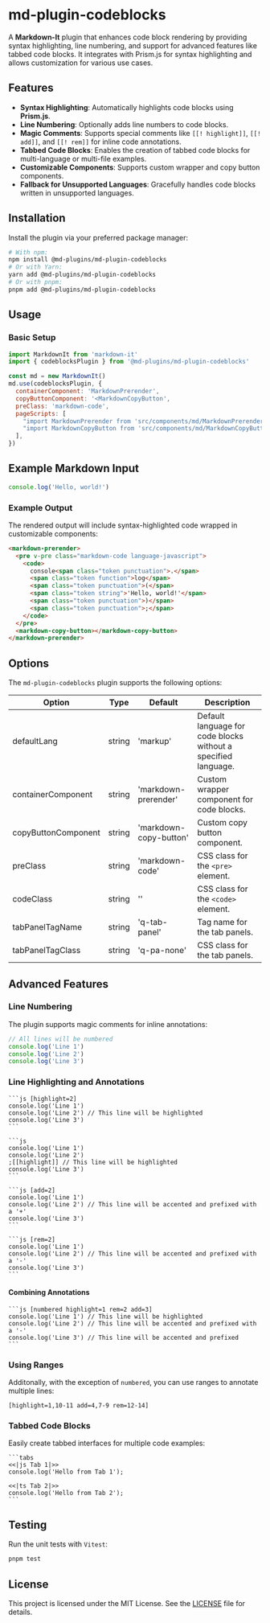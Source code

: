 # md-plugin-codeblocks

A **Markdown-It** plugin that enhances code block rendering by providing syntax highlighting, line numbering, and support for advanced features like tabbed code blocks. It integrates with Prism.js for syntax highlighting and allows customization for various use cases.

## Features

- **Syntax Highlighting**: Automatically highlights code blocks using **Prism.js**.
- **Line Numbering**: Optionally adds line numbers to code blocks.
- **Magic Comments**: Supports special comments like `[[! highlight]]`, `[[! add]]`, and `[[! rem]]` for inline code annotations.
- **Tabbed Code Blocks**: Enables the creation of tabbed code blocks for multi-language or multi-file examples.
- **Customizable Components**: Supports custom wrapper and copy button components.
- **Fallback for Unsupported Languages**: Gracefully handles code blocks written in unsupported languages.

## Installation

Install the plugin via your preferred package manager:

```bash
# With npm:
npm install @md-plugins/md-plugin-codeblocks
# Or with Yarn:
yarn add @md-plugins/md-plugin-codeblocks
# Or with pnpm:
pnpm add @md-plugins/md-plugin-codeblocks
```

## Usage

### Basic Setup

```js
import MarkdownIt from 'markdown-it'
import { codeblocksPlugin } from '@md-plugins/md-plugin-codeblocks'

const md = new MarkdownIt()
md.use(codeblocksPlugin, {
  containerComponent: 'MarkdownPrerender',
  copyButtonComponent: '<MarkdownCopyButton',
  preClass: 'markdown-code',
  pageScripts: [
    "import MarkdownPrerender from 'src/components/md/MarkdownPrerender'",
    "import MarkdownCopyButton from 'src/components/md/MarkdownCopyButton.vue'",
  ],
})
```

## Example Markdown Input

```javascript
console.log('Hello, world!')
```

### Example Output

The rendered output will include syntax-highlighted code wrapped in customizable components:

```html
<markdown-prerender>
  <pre v-pre class="markdown-code language-javascript">
    <code>
      console<span class="token punctuation">.</span>
      <span class="token function">log</span>
      <span class="token punctuation">(</span>
      <span class="token string">'Hello, world!'</span>
      <span class="token punctuation">)</span>
      <span class="token punctuation">;</span>
    </code>
  </pre>
  <markdown-copy-button></markdown-copy-button>
</markdown-prerender>
```

## Options

The `md-plugin-codeblocks` plugin supports the following options:

| Option              | Type   | Default                | Description                                                    |
| ------------------- | ------ | ---------------------- | -------------------------------------------------------------- |
| defaultLang         | string | 'markup'               | Default language for code blocks without a specified language. |
| containerComponent  | string | 'markdown-prerender'   | Custom wrapper component for code blocks.                      |
| copyButtonComponent | string | 'markdown-copy-button' | Custom copy button component.                                  |
| preClass            | string | 'markdown-code'        | CSS class for the `<pre>` element.                             |
| codeClass           | string | ''                     | CSS class for the `<code>` element.                            |
| tabPanelTagName     | string | 'q-tab-panel'          | Tag name for the tab panels.                                   |
| tabPanelTagClass    | string | 'q-pa-none'            | CSS class for the tab panels.                                  |

## Advanced Features

### Line Numbering

The plugin supports magic comments for inline annotations:

```js [numbered]
// All lines will be numbered
console.log('Line 1')
console.log('Line 2')
console.log('Line 3')
```

### Line Highlighting and Annotations

````markup
```js [highlight=2]
console.log('Line 1')
console.log('Line 2') // This line will be highlighted
console.log('Line 3')
```
````

````markup
```js
console.log('Line 1')
console.log('Line 2')
;[[highlight]] // This line will be highlighted
console.log('Line 3')
```
````

````markup
```js [add=2]
console.log('Line 1')
console.log('Line 2') // This line will be accented and prefixed with a '+'
console.log('Line 3')
```
````

````markup
```js [rem=2]
console.log('Line 1')
console.log('Line 2') // This line will be accented and prefixed with a '-'
console.log('Line 3')
```
````

#### Combining Annotations

````markup
```js [numbered highlight=1 rem=2 add=3]
console.log('Line 1') // This line will be highlighted
console.log('Line 2') // This line will be accented and prefixed with a '-'
console.log('Line 3') // This line will be accented and prefixed
```
````

### Using Ranges

Additonally, with the exception of `numbered`, you can use ranges to annotate multiple lines:

```markup
[highlight=1,10-11 add=4,7-9 rem=12-14]
```

### Tabbed Code Blocks

Easily create tabbed interfaces for multiple code examples:

````markup
```tabs
<<|js Tab 1|>>
console.log('Hello from Tab 1');

<<|ts Tab 2|>>
console.log('Hello from Tab 2');
```
````

## Testing

Run the unit tests with `Vitest`:

```bash
pnpm test
```

## License

This project is licensed under the MIT License. See the [LICENSE](LICENSE.md) file for details.
